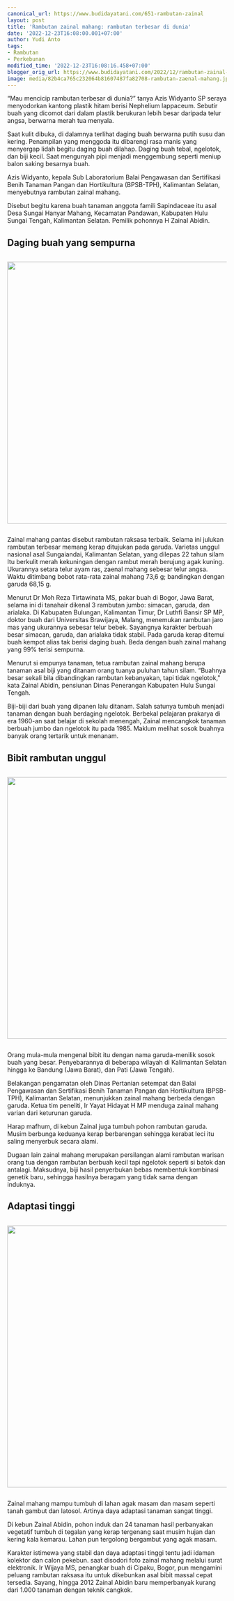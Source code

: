```yaml
---
canonical_url: https://www.budidayatani.com/651-rambutan-zainal
layout: post
title: 'Rambutan zainal mahang: rambutan terbesar di dunia'
date: '2022-12-23T16:08:00.001+07:00'
author: Yudi Anto
tags:
- Rambutan
- Perkebunan
modified_time: '2022-12-23T16:08:16.458+07:00'
blogger_orig_url: https://www.budidayatani.com/2022/12/rambutan-zainal-mahang-rambutan.html
image: media/82b4ca765c232064b81607487fa82708-rambutan-zaenal-mahang.jpg
---
```

<p>&ldquo;Mau mencicip rambutan terbesar di dunia?&rdquo; tanya Azis Widyanto SP seraya menyodorkan kantong plastik hitam berisi Nephelium lappaceum. Sebutir buah yang dicomot dari dalam plastik berukuran lebih besar daripada telur angsa, berwarna merah tua menyala.</p>
<p>Saat kulit dibuka, di dalamnya terlihat daging buah berwarna putih susu dan kering. Penampilan yang menggoda itu dibarengi rasa manis yang menyergap lidah begitu daging buah dilahap. Daging buah tebal, ngelotok, dan biji kecil. Saat mengunyah pipi menjadi menggembung seperti meniup balon saking besarnya buah.</p>
<p>Azis Widyanto, kepala Sub Laboratorium Balai Pengawasan dan Sertifikasi Benih Tanaman Pangan dan Hortikultura (BPSB-TPH), Kalimantan Selatan, menyebutnya rambutan zainal mahang.</p>
<p>Disebut begitu karena buah tanaman anggota famili Sapindaceae itu asal Desa Sungai Hanyar Mahang, Kecamatan Pandawan, Kabupaten Hulu Sungai Tengah, Kalimantan Selatan. Pemilik pohonnya H Zainal Abidin.</p>
<h2 id="Stabil">Daging buah yang sempurna</h2>
<div class="separator" style="clear: both;"><a href="https://blogger.googleusercontent.com/img/b/R29vZ2xl/AVvXsEisu8TSUF9_popwvqy3XXrJ-Idvp1EWscLzey3cxsMV7bdvbBZQuzGU5fHavKWtSxyzhKVtYeh82p7IdE6b6efqD9dw-4lTOjHoVcwfWA91ebAyopU16dbwmYAe2sbGv0oCwa89AODK06L-NZGnpY1uEhd9XwKr1tQ18i1YNiI7JIpMZqR4IIzs5zWV5w/s1511/rambutan-zaenal-mahang.jpg" style="display: block; padding: 1em 0; text-align: center; "><img alt="" border="0" width="600" data-original-height="850" data-original-width="1511" src="https://blogger.googleusercontent.com/img/b/R29vZ2xl/AVvXsEisu8TSUF9_popwvqy3XXrJ-Idvp1EWscLzey3cxsMV7bdvbBZQuzGU5fHavKWtSxyzhKVtYeh82p7IdE6b6efqD9dw-4lTOjHoVcwfWA91ebAyopU16dbwmYAe2sbGv0oCwa89AODK06L-NZGnpY1uEhd9XwKr1tQ18i1YNiI7JIpMZqR4IIzs5zWV5w/s600/rambutan-zaenal-mahang.jpg"/></a></div>
<p>Zainal mahang pantas disebut rambutan raksasa terbaik. Selama ini julukan rambutan terbesar memang kerap ditujukan pada garuda. Varietas unggul nasional asal Sungaiandai, Kalimantan Selatan, yang dilepas 22 tahun silam Itu berkulit merah kekuningan dengan rambut merah berujung agak kuning. Ukurannya setara telur ayam ras, zaenal mahang sebesar telur angsa. Waktu ditimbang bobot rata-rata zainal mahang 73,6 g; bandingkan dengan garuda 68,15 g.</p>
<p>Menurut Dr Moh Reza Tirtawinata MS, pakar buah di Bogor, Jawa Barat, selama ini di tanahair dikenal 3 rambutan jumbo: simacan, garuda, dan arialaka. Di Kabupaten Bulungan, Kalimantan Timur, Dr Luthfi Bansir SP MP, doktor buah dari Universitas Brawijaya, Malang, menemukan rambutan jaro mas yang ukurannya sebesar telur bebek. Sayangnya karakter berbuah besar simacan, garuda, dan arialaka tidak stabil. Pada garuda kerap ditemui buah kempot alias tak berisi daging buah. Beda dengan buah zainal mahang yang 99% terisi sempurna.</p>
<p>Menurut si empunya tanaman, tetua rambutan zainal mahang berupa tanaman asal biji yang ditanam orang tuanya puluhan tahun silam. &ldquo;Buahnya besar sekali bila dibandingkan rambutan kebanyakan, tapi tidak ngelotok," kata Zainal Abidin, pensiunan Dinas Penerangan Kabupaten Hulu Sungai Tengah.</p>
<p>Biji-biji dari buah yang dipanen lalu ditanam. Salah satunya tumbuh menjadi tanaman dengan buah berdaging ngelotok. Berbekal pelajaran prakarya di era 1960-an saat belajar di sekolah menengah, Zainal mencangkok tanaman berbuah jumbo dan ngelotok itu pada 1985. Maklum melihat sosok buahnya banyak orang tertarik untuk menanam.</p>
<h2 id="bibit">Bibit rambutan unggul</h2>
<div class="separator" style="clear: both;"><a href="https://blogger.googleusercontent.com/img/b/R29vZ2xl/AVvXsEgtoBmEKxgpbbnHOR4eD2vIMaqdxoJf8iiUirvz3tHEugSj1VOjztp_Cby-3gVpplQzt0FkTl86qf_YdytRyz9_CwnY2D8zltldzcX3zV2yzI2py456IxNUTf2NfeGiu95h7sw6J4tpqbEL4oSQVrP2ZJ0K5E94Q0d9GBTIgzd0IrHAxG_FlqTF-aiygw/s768/rambutan-zaenal-768x432.jpg" style="display: block; padding: 1em 0; text-align: center; "><img alt="" border="0" width="600" data-original-height="432" data-original-width="768" src="https://blogger.googleusercontent.com/img/b/R29vZ2xl/AVvXsEgtoBmEKxgpbbnHOR4eD2vIMaqdxoJf8iiUirvz3tHEugSj1VOjztp_Cby-3gVpplQzt0FkTl86qf_YdytRyz9_CwnY2D8zltldzcX3zV2yzI2py456IxNUTf2NfeGiu95h7sw6J4tpqbEL4oSQVrP2ZJ0K5E94Q0d9GBTIgzd0IrHAxG_FlqTF-aiygw/s600/rambutan-zaenal-768x432.jpg"/></a></div>
<p>Orang mula-mula mengenal bibit itu dengan nama garuda-menilik sosok buah yang besar. Penyebarannya di beberapa wilayah di Kalimantan Selatan hingga ke Bandung (Jawa Barat), dan Pati (Jawa Tengah).</p>
<p>Belakangan pengamatan oleh Dinas Pertanian setempat dan Balai Pengawasan dan Sertifikasi Benih Tanaman Pangan dan Hortikultura IBPSB-TPH), Kalimantan Selatan, menunjukkan zainal mahang berbeda dengan garuda. Ketua tim peneliti, Ir Yayat Hidayat H MP menduga zainal mahang varian dari keturunan garuda.</p>
<p>Harap mafhum, di kebun Zainal juga tumbuh pohon rambutan garuda. Musim berbunga keduanya kerap berbarengan sehingga kerabat leci itu saling menyerbuk secara alami.</p>
<p>Dugaan lain zainal mahang merupakan persilangan alami rambutan warisan orang tua dengan rambutan berbuah kecil tapi ngelotok seperti si batok dan antalagi. Maksudnya, biji hasil penyerbukan bebas membentuk kombinasi genetik baru, sehingga hasilnya beragam yang tidak sama dengan induknya.</p>
<h2 id="Adaptasi">Adaptasi tinggi</h2>
<div class="separator" style="clear: both;"><a href="https://blogger.googleusercontent.com/img/b/R29vZ2xl/AVvXsEhIcSmHzN60rrZFhKWU4uYtapJrX0OBPLV7Sf_s3HP2nIrQiGMMV0uAZ8gDqZVnqhayUrO0cUa4eNDzKKanYCKJMGAp6oGJqkYcPAtk0pDQTmaI0ZmDfuygjT6eJFFWc5-jHyLzXMdSqlMX22tYTliwkYOwD4wxTa1zYjL6T0HyND5-3J7lGAByJo4DdA/s768/zaenal-mahang-768x432.jpg" style="display: block; padding: 1em 0; text-align: center; "><img alt="" border="0" width="600" data-original-height="432" data-original-width="768" src="https://blogger.googleusercontent.com/img/b/R29vZ2xl/AVvXsEhIcSmHzN60rrZFhKWU4uYtapJrX0OBPLV7Sf_s3HP2nIrQiGMMV0uAZ8gDqZVnqhayUrO0cUa4eNDzKKanYCKJMGAp6oGJqkYcPAtk0pDQTmaI0ZmDfuygjT6eJFFWc5-jHyLzXMdSqlMX22tYTliwkYOwD4wxTa1zYjL6T0HyND5-3J7lGAByJo4DdA/s600/zaenal-mahang-768x432.jpg"/></a></div>
<p>Zainal mahang mampu tumbuh di lahan agak masam dan masam seperti tanah gambut dan latosol. Artinya daya adaptasi tanaman sangat tinggi.</p>
<p>Di kebun Zainal Abidin, pohon induk dan 24 tanaman hasil perbanyakan vegetatif tumbuh di tegalan yang kerap tergenang saat musim hujan dan kering kala kemarau. Lahan pun tergolong bergambut yang agak masam.</p>
<p>Karakter istimewa yang stabil dan daya adaptasi tinggi tentu jadi idaman kolektor dan calon pekebun. saat disodori foto zainal mahang melalui surat elektronik. Ir Wijaya MS, penangkar buah di Cipaku, Bogor, pun mengamini peluang rambutan raksasa itu untuk dikebunkan asal bibit massal cepat tersedia. Sayang, hingga 2012 Zainal Abidin baru memperbanyak kurang dari 1.000 tanaman dengan teknik cangkok.</p>